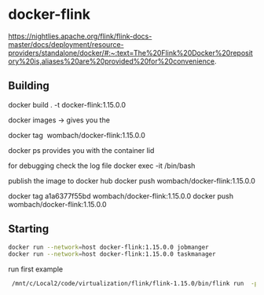 # docker-flink

https://nightlies.apache.org/flink/flink-docs-master/docs/deployment/resource-providers/standalone/docker/#:~:text=The%20Flink%20Docker%20repository%20is,aliases%20are%20provided%20for%20convenience.

Building
---------
docker build . -t docker-flink:1.15.0.0

docker images
-> gives you the <image ID>

docker tag <image ID> wombach/docker-flink:1.15.0.0



docker ps 
provides you with the container Iid

for debugging check the log file
docker exec -it <container id> /bin/bash

publish the image to docker hub
docker push wombach/docker-flink:1.15.0.0

docker tag a1a6377f55bd wombach/docker-flink:1.15.0.0
docker push wombach/docker-flink:1.15.0.0

Starting
--------

```bash
docker run --network=host docker-flink:1.15.0.0 jobmanger
docker run --network=host docker-flink:1.15.0.0 taskmanager
```

run first example
```bash
 /mnt/c/Local2/code/virtualization/flink/flink-1.15.0/bin/flink run  -py word_count.py
 ```